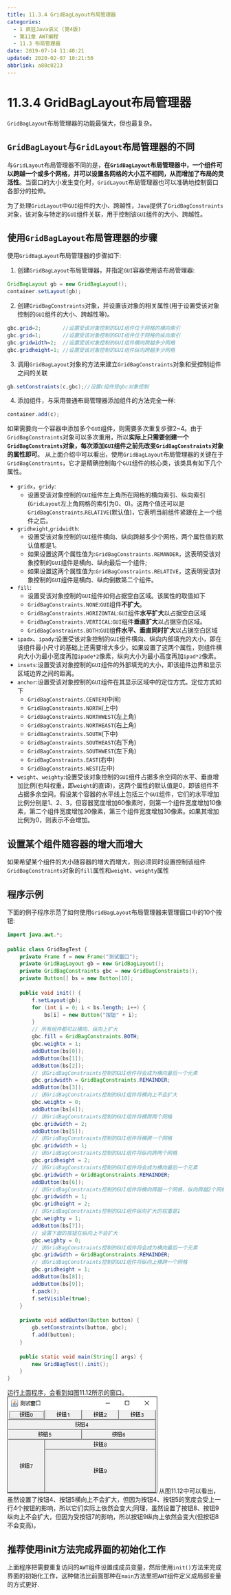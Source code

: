 ```yaml
---
title: 11.3.4 GridBagLayout布局管理器
categories: 
  - 1 疯狂Java讲义 (第4版)
  - 第11章 AWT编程
  - 11.3 布局管理器
date: 2019-07-14 11:40:21
updated: 2020-02-07 10:21:50
abbrlink: a80c0213
---
```

# 11.3.4 GridBagLayout布局管理器

`GridBagLayout`布局管理器的功能最强大，但也最复杂。
## `GridBagLayout`与`GridLayout`布局管理器的不同
与`GridLayout`布局管理器不同的是，**在`GridBagLayout`布局管理器中，一个组件可以跨越一个或多个网格，并可以设置各网格的大小互不相同，从而增加了布局的灵活性**。当窗口的大小发生变化时，`GridLayout`布局管理器也可以准确地控制窗口各部分的拉伸。

为了处理`GridLayout`中`GUI`组件的大小、跨越性，`Java`提供了`GridBagConstraints`对象，该对象与特定的`GUI`组件关联，用于控制该`GUI`组件的大小、跨越性。
## 使用`GridBagLayout`布局管理器的步骤
使用`GridBagLayout`布局管理器的步骤如下:
1. 创建`GridBagLayout`布局管理器，并指定`GUI`容器使用该布局管理器:
```java
GridBagLayout gb = new GridBagLayout();
container.setLayout(gb);
```
2. 创建`GridBagConstraints`对象，并设置该对象的相关属性(用于设置受该对象控制的`GUI`组件的大小、跨越性等)。
```java
gbc.grid=2;       //设置受该对象控制的GUI组件位于网格的横向索引
gbc.grid=1;       //设置受该对象控制的GUI组件位于网格的纵向索引
gbc.gridwidth=2;  //设置受该对象控制的GUI组件横向跨越多少网格
gbc.gridheight=1; //设置受该对象控制的GUI组件纵向跨越多少网格
```
3. 调用`GridBagLayout`对象的方法来建立`GridBagConstraints`对象和受控制组件之间的关联
```java
gb.setConstraints(c,gbc);//设置c组件受qbc对象控制
```
4. 添加组件，与采用普通布局管理器添加组件的方法完全一样:
```java
container.add(c);
```

如果需要向一个容器中添加多个`GUI`组件，则需要多次重复步骤2~4。由于`GridBagConstraints`对象可以多次重用，所以**实际上只需要创建一个`GridBagConstraints`对象，每次添加`GUI`组件之前先改变`GridBagConstraints`对象的属性即可**。
从上面介绍中可以看出，使用`GridBagLayout`布局管理器的关键在于`GridBagConstraints`，它才是精确控制每个`GUI`组件的核心类，该类具有如下几个属性。


- `gridx`，`gridy`:
  - 设置受该对象控制的`GUI`组件左上角所在网格的横向索引、纵向索引(`GridLayout`左上角网格的索引为0、0)。这两个值还可以是`GridBagConstraints`.`RELATIVE`(默认值)，它表明当前组件紧跟在上一个组件之后。
- `gridheight`,`gridwidth`:
  - 设置受该对象控制的`GUI`组件横向、纵向跨越多少个网格，两个属性值的默认值都是1。
  - 如果设置这两个属性值为:`GridBagConstraints.REMANDER`，这表明受该对象控制的`GUI`组件是横向、纵向最后一个组件;
  - 如果设置这两个属性值为:`GridBagConstraints.RELATIVE`，这表明受该对象控制的`GUI`组件是横向、纵向倒数第二个组件。
- `fill`:
  - 设置受该对象控制的`GUI`组件如何占据空白区域。该属性的取值如下
  - `GridBagConstraints.NONE`:`GUI`组件**不扩大**。
  - `GridBagConstraints.HORIZONTAL`:`GUI`组件**水平扩大**以占据空白区域
  - `GridBagConstraints.VERTICAL`:`GUI`组件**垂直扩大**以占据空白区域。
  - `GridBagConstraints.BOTH`:`GUI`组**件水平、垂直同时扩大**以占据空白区域
- `ipadx`、`ipady`:设置受该对象控制的`GUI`组件横向、纵向内部填充的大小，即在该组件最小尺寸的基础上还需要增大多少。如果设置了这两个属性，则组件横向大小为最小宽度再加`ipade*2`像素，纵向大小为最小高度再加`ipad*2`像素。
- `insets`:设置受该对象控制的`GUI`组件的外部填充的大小，即该组件边界和显示区域边界之间的距离。
- `anchor`:设置受该对象控制的`GUI`组件在其显示区域中的定位方式。定位方式如下
  - `GridBagConstraints.CENTER`(中间)
  - `GridBagConstraints.NORTH`(上中)
  - `GridBagConstraints.NORTHWEST`(左上角)
  - `GridBagConstraints.NORTHEAST`(右上角)
  - `GridBagConstraints.SOUTH`(下中)
  - `GridBagConstraints.SOUTHEAST`(右下角)
  - `GridBagConstraints.SOUTHWEST`(左下角)
  - `GridBagConstraints.EAST`(右中)
  - `GridBagConstraints.WEST`(左中)
- `weight`、`weighty`:设置受该对象控制的`GUI`组件占据多余空间的水平、垂直增加比例(也叫权重，即`weight`的直译)，这两个属性的默认值是0，即该组件不占据多余空间。假设某个容器的水平线上包括三个`GUI`组件，它们的水平增加比例分别是1、2、3，但容器宽度增加60像素时，则第一个组件宽度增加10像素，第二个组件宽度增加20像素，第三个组件宽度增加30像素。如果其增加比例为0，则表示不会增加。

## 设置某个组件随容器的增大而增大
如果希望某个组件的大小随容器的増大而増大，则必须同时设置控制该组件`GridBagConstraints`对象的`fill`属性和`weight`、`weighty`属性
## 程序示例
下面的例子程序示范了如何使用`GridBagLayout`布局管理器来管理窗口中的10个按钮:
```java
import java.awt.*;

public class GridBagTest {
    private Frame f = new Frame("测试窗口");
    private GridBagLayout gb = new GridBagLayout();
    private GridBagConstraints gbc = new GridBagConstraints();
    private Button[] bs = new Button[10];

    public void init() {
        f.setLayout(gb);
        for (int i = 0; i < bs.length; i++) {
            bs[i] = new Button("按钮" + i);
        }
        // 所有组件都可以横向、纵向上扩大
        gbc.fill = GridBagConstraints.BOTH;
        gbc.weightx = 1;
        addButton(bs[0]);
        addButton(bs[1]);
        addButton(bs[2]);
        // 该GridBagConstraints控制的GUI组件将会成为横向最后一个元素
        gbc.gridwidth = GridBagConstraints.REMAINDER;
        addButton(bs[3]);
        // 该GridBagConstraints控制的GUI组件将横向上不会扩大
        gbc.weightx = 0;
        addButton(bs[4]);
        // 该GridBagConstraints控制的GUI组件将横跨两个网格
        gbc.gridwidth = 2;
        addButton(bs[5]);
        // 该GridBagConstraints控制的GUI组件将横跨一个网格
        gbc.gridwidth = 1;
        // 该GridBagConstraints控制的GUI组件将纵向跨两个网格
        gbc.gridheight = 2;
        // 该GridBagConstraints控制的GUI组件将会成为横向最后一个元素
        gbc.gridwidth = GridBagConstraints.REMAINDER;
        addButton(bs[6]);
        // 该GridBagConstraints控制的GUI组件将横向跨越一个网格，纵向跨越2个网格。
        gbc.gridwidth = 1;
        gbc.gridheight = 2;
        // 该GridBagConstraints控制的GUI组件纵向扩大的权重是1
        gbc.weighty = 1;
        addButton(bs[7]);
        // 设置下面的按钮在纵向上不会扩大
        gbc.weighty = 0;
        // 该GridBagConstraints控制的GUI组件将会成为横向最后一个元素
        gbc.gridwidth = GridBagConstraints.REMAINDER;
        // 该GridBagConstraints控制的GUI组件将纵向上横跨一个网格
        gbc.gridheight = 1;
        addButton(bs[8]);
        addButton(bs[9]);
        f.pack();
        f.setVisible(true);
    }

    private void addButton(Button button) {
        gb.setConstraints(button, gbc);
        f.add(button);
    }

    public static void main(String[] args) {
        new GridBagTest().init();
    }
}
```
运行上面程序，会看到如图11.12所示的窗口。
![这里有一张图片](https://raw.githubusercontent.com/lanlan2017/images/master/CrazyJavaHandout4/Chapter11/11.3.4/1.png)
从图11.12中可以看出，虽然设置了按钮4、按钮5横向上不会扩大，但因为按钮4、按钮5的宽度会受上一行4个按钮的影响，所以它们实际上依然会变大;同理，虽然设置了按钮8、按钮9纵向上不会扩大，但因为受按钮7的影响，所以按钮9纵向上依然会变大(但按钮8不会变高)。
## 推荐使用init方法完成界面的初始化工作
上面程序把需要重复访问的`AWT`组件设置成成员变量，然后使用`init()`方法来完成界面的初始化工作，这种做法比前面那种在`main`方法里把`AWT`组件定义成局部变量的方式更好.
<!-- CrazyJavaHandout4/Chapter11/11.3.4/ -->
